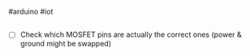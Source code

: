 #arduino #iot

##


- [ ] Check which MOSFET pins are actually the correct ones (power & ground might be swapped)